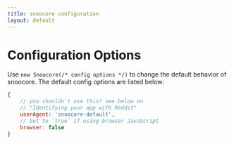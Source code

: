 ```yaml
---
title: snoocore configuration
layout: default
---
```


# Configuration Options

Use `new Snoocore(/* config options */)` to change the default behavior of snoocore. The default config options are listed below:

```javascript
{
    // you shouldn't use this! see below on 
    // "Identifying your app with Reddit"
    userAgent: 'snoocore-default', 
    // Set to `true` if using browser JavaScript
    browser: false
}
```